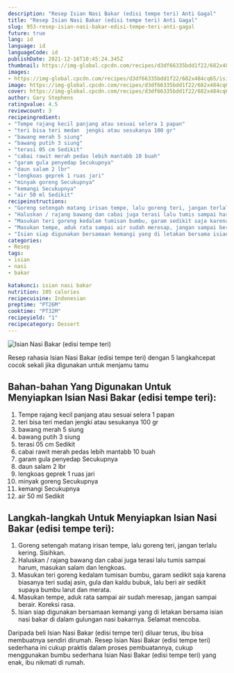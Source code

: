 ```yaml
---
description: "Resep Isian Nasi Bakar (edisi tempe teri) Anti Gagal"
title: "Resep Isian Nasi Bakar (edisi tempe teri) Anti Gagal"
slug: 953-resep-isian-nasi-bakar-edisi-tempe-teri-anti-gagal
future: true
lang: id
language: id
languageCode: id
publishDate: 2021-12-16T10:45:24.345Z 
thumbnail: https://img-global.cpcdn.com/recipes/d3df66335bdd1f22/682x484cq65/isian-nasi-bakar-edisi-tempe-teri-foto-resep-utama.png
images:
- https://img-global.cpcdn.com/recipes/d3df66335bdd1f22/682x484cq65/isian-nasi-bakar-edisi-tempe-teri-foto-resep-utama.png
image: https://img-global.cpcdn.com/recipes/d3df66335bdd1f22/682x484cq65/isian-nasi-bakar-edisi-tempe-teri-foto-resep-utama.png
cover: https://img-global.cpcdn.com/recipes/d3df66335bdd1f22/682x484cq65/isian-nasi-bakar-edisi-tempe-teri-foto-resep-utama.png
author: Gary Stephens
ratingvalue: 4.5
reviewcount: 3
recipeingredient:
- "Tempe rajang kecil panjang atau sesuai selera 1 papan"
- "teri bisa teri medan  jengki atau sesukanya 100 gr"
- "bawang merah 5 siung"
- "bawang putih 3 siung"
- "terasi 05 cm Sedikit"
- "cabai rawit merah pedas lebih mantabb 10 buah"
- "garam gula penyedap Secukupnya"
- "daun salam 2 lbr"
- "lengkoas geprek 1 ruas jari"
- "minyak goreng Secukupnya"
- "kemangi Secukupnya"
- "air 50 ml Sedikit"
recipeinstructions:
- "Goreng setengah matang irisan tempe, lalu goreng teri, jangan terlalu kering. Sisihkan."
- "Haluskan / rajang bawang dan cabai juga terasi lalu tumis sampai harum, masukan salam dan lengkoas."
- "Masukan teri goreng kedalam tumisan bumbu, garam sedikit saja karena biasanya teri sudaj asin, gula dan kaldu bubuk, lalu beri air sedikit supaya bumbu larut dan merata."
- "Masukan tempe, aduk rata sampai air sudah meresap, jangan sampai berair. Koreksi rasa."
- "Isian siap digunakan bersamaan kemangi yang di letakan bersama isian nasi bakar di dalam gulungan nasi bakarnya. Selamat mencoba."
categories:
- Resep
tags:
- isian
- nasi
- bakar

katakunci: isian nasi bakar 
nutrition: 105 calories
recipecuisine: Indonesian
preptime: "PT26M"
cooktime: "PT32M"
recipeyield: "1"
recipecategory: Dessert
---
```



![Isian Nasi Bakar (edisi tempe teri)](https://img-global.cpcdn.com/recipes/d3df66335bdd1f22/682x484cq65/isian-nasi-bakar-edisi-tempe-teri-foto-resep-utama.png)

Resep rahasia Isian Nasi Bakar (edisi tempe teri)    dengan 5 langkahcepat cocok sekali jika digunakan untuk menjamu tamu

<!--inarticleads1-->

## Bahan-bahan Yang Digunakan Untuk Menyiapkan Isian Nasi Bakar (edisi tempe teri):

1. Tempe rajang kecil panjang atau sesuai selera 1 papan
1. teri bisa teri medan  jengki atau sesukanya 100 gr
1. bawang merah 5 siung
1. bawang putih 3 siung
1. terasi 05 cm Sedikit
1. cabai rawit merah pedas lebih mantabb 10 buah
1. garam gula penyedap Secukupnya
1. daun salam 2 lbr
1. lengkoas geprek 1 ruas jari
1. minyak goreng Secukupnya
1. kemangi Secukupnya
1. air 50 ml Sedikit



<!--inarticleads2-->

## Langkah-langkah Untuk Menyiapkan Isian Nasi Bakar (edisi tempe teri):

1. Goreng setengah matang irisan tempe, lalu goreng teri, jangan terlalu kering. Sisihkan.
1. Haluskan / rajang bawang dan cabai juga terasi lalu tumis sampai harum, masukan salam dan lengkoas.
1. Masukan teri goreng kedalam tumisan bumbu, garam sedikit saja karena biasanya teri sudaj asin, gula dan kaldu bubuk, lalu beri air sedikit supaya bumbu larut dan merata.
1. Masukan tempe, aduk rata sampai air sudah meresap, jangan sampai berair. Koreksi rasa.
1. Isian siap digunakan bersamaan kemangi yang di letakan bersama isian nasi bakar di dalam gulungan nasi bakarnya. Selamat mencoba.




Daripada   beli  Isian Nasi Bakar (edisi tempe teri)  diluar terus, ibu  bisa membuatnya sendiri dirumah. Resep  Isian Nasi Bakar (edisi tempe teri)  sederhana ini cukup praktis dalam proses pembuatannya, cukup menggunakan bumbu sederhana  Isian Nasi Bakar (edisi tempe teri)  yang enak, ibu nikmati di rumah.
